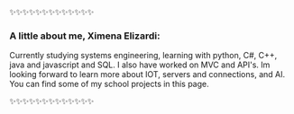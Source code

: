 ✨✨✨✨✨✨✨✨✨✨✨✨✨

### A little about me, Ximena Elizardi:

Currently studying systems engineering, learning with python, C#, C++, java and javascript and SQL. I also have worked on MVC and API's.
Im looking forward to learn more about IOT, servers and connections, and AI.
You can find some of my school projects in this page.

✨✨✨✨✨✨✨✨✨✨✨✨✨
